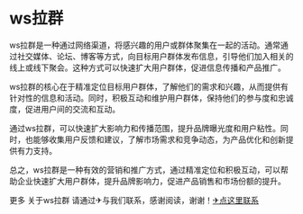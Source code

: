 # ws拉群

ws拉群是一种通过网络渠道，将感兴趣的用户或群体聚集在一起的活动。通常通过社交媒体、论坛、博客等方式，向目标用户群体发布信息，引导他们加入相关的线上或线下聚会。这种方式可以快速扩大用户群体，促进信息传播和产品推广。

ws拉群的核心在于精准定位目标用户群体，了解他们的需求和兴趣，从而提供有针对性的信息和活动。同时，积极互动和维护用户群体，保持他们的参与度和忠诚度，促进用户间的交流和互动。

通过ws拉群，可以快速扩大影响力和传播范围，提升品牌曝光度和用户粘性。同时，也能够收集用户反馈和建议，了解市场需求和竞争动态，为产品优化和创新提供有力支持。

总之，ws拉群是一种有效的营销和推广方式，通过精准定位和积极互动，可以帮助企业快速扩大用户群体，提升品牌影响力，促进产品销售和市场份额的提升。

更多 关于ws拉群 请通过✈与我们联系，感谢阅读，谢谢！[✈点这里联系](https://www.k02.cc)